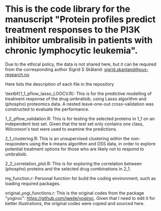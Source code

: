 # This is the code library for the manuscript "Protein profiles predict treatment responses to the PI3K inhibitor umbralisib in patients with chronic lymphocytic leukemia".

Due to the ethical policy, the data is not shared here, but it can be required from the corresponding author Sigrid S Skåland: sigrid.skanland@ous-research.no

Here lists the description of each file in the repository

\textbf{1_1_pflow_lasso_LOOCV.R}: This is for the predictive modelling of treatment response of the drug umbralisib, using Lasso algorithm and (phospho) proteomics data. A nested leave-one-out cross-validation was constructed to evaluate the performance.

1_2_pflow_validation.R: This is for testing the selected proteins in 1_1 on an independent test set. Given that the test set only contains one class, Wilconxon's test were used to examine the predictions.

2_1_clustering.R: This is an unsupervised clustering within the non-responders using the k-means algorithm and DSS data, in order to explore potential treatment options for those who are likely not to respond to umbralisib.

2_2_correlation_plot.R: This is for exploring the correlation between (phospho) proteins and the selected drug combinations in 2_1.

my_function.r: Personal function for build the coding environment, such as loading required packages.

original_yogi_functions.r: This is the original codes from the package "yogiroc": https://github.com/jweile/yogiroc. Given that I need to edit it for better illustrations, the original codes were copied and sourced here.